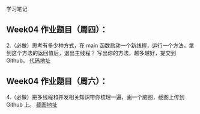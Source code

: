 学习笔记

## Week04 作业题目（周四）：
2.（必做）思考有多少种方式，在 main 函数启动一个新线程，运行一个方法，拿到这个方法的返回值后，退出主线程？
写出你的方法，越多越好，提交到 Github。
[代码地址]()

## Week04 作业题目（周六）：
4.（必做）把多线程和并发相关知识带你梳理一遍，画一个脑图，截图上传到 Github 上。
[截图地址]()
